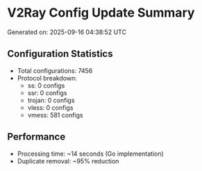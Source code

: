 # V2Ray Config Update Summary
Generated on: 2025-09-16 04:38:52 UTC

## Configuration Statistics
- Total configurations: 7456
- Protocol breakdown:
  - ss: 0 configs
  - ssr: 0 configs
  - trojan: 0 configs
  - vless: 0 configs
  - vmess: 581 configs

## Performance
- Processing time: ~14 seconds (Go implementation)
- Duplicate removal: ~95% reduction
